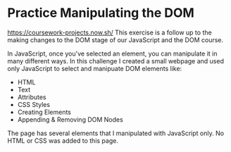 # Practice Manipulating the DOM
https://coursework-projects.now.sh/
This exercise is a follow up to the making changes to the DOM stage of our JavaScript and the DOM course. 

In JavaScript, once you've selected an element, you can manipulate it in many different ways. In this challenge I created a small webpage and used only JavaScript to select and manipuate DOM elements like:

* HTML
* Text
* Attributes
* CSS Styles
* Creating Elements
* Appending & Removing DOM Nodes

The page has several elements that I manipulated with JavaScript only. No HTML or CSS was added to this page. 
